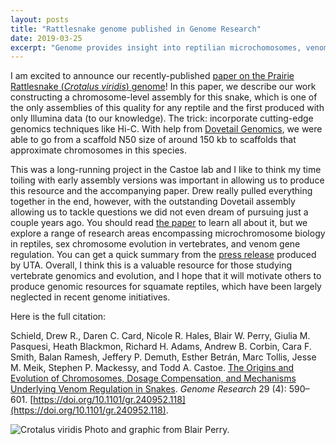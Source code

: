```yaml
---
layout: posts
title: "Rattlesnake genome published in Genome Research"
date: 2019-03-25
excerpt: "Genome provides insight into reptilian microchomosomes, venom gene regulation, and sex chromosome evolution."
---
```


I am excited to announce our recently-published [paper on the Prairie Rattlesnake (*Crotalus viridis*) genome](https://doi.org/10.1101/gr.240952.118)! In this paper, we describe our work constructing a chromosome-level assembly for this snake, which is one of the only assemblies of this quality for any reptile and the first produced with only Illumina data (to our knowledge). The trick: incorporate cutting-edge genomics techniques like Hi-C. With help from [Dovetail Genomics](https://dovetailgenomics.com/), we were able to go from a scaffold N50 size of around 150 kb to scaffolds that approximate chromosomes in this species.

This was a long-running project in the Castoe lab and I like to think my time toiling with early assembly versions was important in allowing us to produce this resource and the accompanying paper. Drew really pulled everything together in the end, however, with the outstanding Dovetail assembly allowing us to tackle questions we did not even dream of pursuing just a couple years ago. You should read [the paper](https://doi.org/10.1101/gr.240952.118) to learn all about it, but we explore a range of research areas encompassing microchromosome biology in reptiles, sex chromosome evolution in vertebrates, and venom gene regulation. You can get a quick summary from the [press release](https://www.uta.edu/news/releases/2019/03/Castoe-venom-regulation-paper.php) produced by UTA. Overall, I think this is a valuable resource for those studying vertebrate genomics and evolution, and I hope that it will motivate others to produce genomic resources for squamate reptiles, which have been largely neglected in recent genome initiatives.

Here is the full citation:

Schield, Drew R., Daren C. Card, Nicole R. Hales, Blair W. Perry, Giulia M. Pasquesi, Heath Blackmon, Richard H. Adams, Andrew B. Corbin, Cara F. Smith, Balan Ramesh, Jeffery P. Demuth, Esther Betrán, Marc Tollis, Jesse M. Meik, Stephen P. Mackessy, and Todd A. Castoe. [The Origins and Evolution of Chromosomes, Dosage Compensation, and Mechanisms Underlying Venom Regulation in Snakes](https://doi.org/10.1101/gr.240952.118). *Genome Research* 29 (4): 590–601. [https://doi.org/10.1101/gr.240952.118](https://doi.org/10.1101/gr.240952.118).

![Crotalus viridis](https://github.com/darencard/darencard.github.io/raw/master/assets/images/blog/PrairieRattlesnake1_CreditBlairPerry.jpg)
Photo and graphic from Blair Perry.
